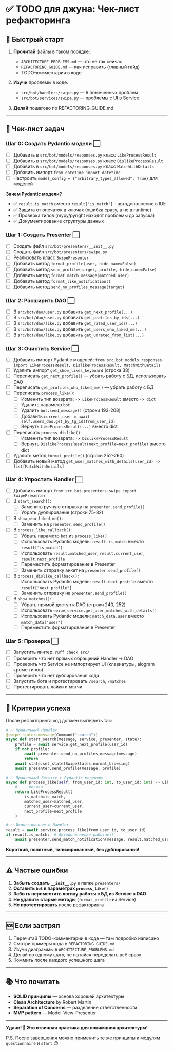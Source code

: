 # ✅ TODO для джуна: Чек-лист рефакторинга

## 🚀 Быстрый старт

1. **Прочитай** файлы в таком порядке:
   - `ARCHITECTURE_PROBLEMS.md` — что не так сейчас
   - `REFACTORING_GUIDE.md` — как исправить (главный гайд)
   - TODO-комментарии в коде

2. **Изучи** проблемы в коде:
   - `src/bot/handlers/swipe.py` — 6 помеченных проблем
   - `src/bot/services/swipe.py` — проблемы с UI в Service

3. **Делай** пошагово по REFACTORING_GUIDE.md

---

## 📝 Чек-лист задач

### Шаг 0: Создать Pydantic модели ⬜
- [ ] Добавить в `src/bot/models/responses.py` класс `LikeProcessResult`
- [ ] Добавить в `src/bot/models/responses.py` класс `DislikeProcessResult`
- [ ] Добавить в `src/bot/models/responses.py` класс `MatchWithDetails`
- [ ] Добавить импорт `from datetime import datetime`
- [ ] Настроить `model_config = {"arbitrary_types_allowed": True}` для моделей

**Зачем Pydantic модели?**
- ✅ `result.is_match` вместо `result["is_match"]` - автодополнение в IDE
- ✅ Защита от опечаток в ключах (ошибка сразу, а не в runtime)
- ✅ Проверка типов (mypy/pyright находят проблемы до запуска)
- ✅ Документирование структуры данных

### Шаг 1: Создать Presenter ⬜
- [ ] Создать файл `src/bot/presenters/__init__.py`
- [ ] Создать файл `src/bot/presenters/swipe.py`
- [ ] Реализовать класс `SwipePresenter`
- [ ] Добавить метод `format_profile(user, hide_name=False)`
- [ ] Добавить метод `send_profile(target, profile, hide_name=False)`
- [ ] Добавить метод `format_match_message(matched_user)`
- [ ] Добавить метод `format_like_notification()`
- [ ] Добавить метод `send_no_profiles_message(target)`

### Шаг 2: Расширить DAO ⬜
- [ ] В `src/bot/dao/user.py` добавить `get_next_profile(...)`
- [ ] В `src/bot/dao/user.py` добавить `get_profiles_by_ids(...)`
- [ ] В `src/bot/dao/like.py` добавить `get_rated_user_ids(...)`
- [ ] В `src/bot/dao/like.py` добавить `get_users_who_liked_me(...)`
- [ ] В `src/bot/dao/like.py` добавить `get_unrated_from_list(...)`

### Шаг 3: Очистить Service ⬜
- [ ] Добавить импорт Pydantic моделей: `from src.bot.models.responses import LikeProcessResult, DislikeProcessResult, MatchWithDetails`
- [ ] Удалить импорт `get_show_likes_keyboard` (строка 38)
- [ ] Переписать `get_next_profile()` — убрать работу с БД, использовать DAO
- [ ] Переписать `get_profiles_who_liked_me()` — убрать работу с БД
- [ ] Переписать `process_like()`:
  - [ ] Изменить тип возврата: `-> LikeProcessResult` вместо `-> dict`
  - [ ] Удалить параметр `bot`
  - [ ] Удалить `bot.send_message()` (строки 192-208)
  - [ ] Добавить `current_user = await self.users_dao.get_by_tg_id(from_user_id)`
  - [ ] Вернуть `LikeProcessResult(...)` вместо dict
- [ ] Переписать `process_dislike()`:
  - [ ] Изменить тип возврата: `-> DislikeProcessResult`
  - [ ] Вернуть `DislikeProcessResult(next_profile=next_profile)` вместо dict
- [ ] Удалить метод `format_profile()` (строки 252-260)
- [ ] Добавить новый метод `get_user_matches_with_details(user_id) -> list[MatchWithDetails]`

### Шаг 4: Упростить Handler ⬜
- [ ] Добавить импорт `from src.bot.presenters.swipe import SwipePresenter`
- [ ] В `start_search()`:
  - [ ] Заменить ручную отправку на `presenter.send_profile()`
  - [ ] Убрать дублирование (строки 75-82)
- [ ] В `show_who_liked_me()`:
  - [ ] Заменить на `presenter.send_profile()`
- [ ] В `process_like_callback()`:
  - [ ] Убрать параметр `bot` из `process_like()`
  - [ ] Использовать Pydantic модель: `result.is_match` вместо `result["is_match"]`
  - [ ] Использовать `result.matched_user`, `result.current_user`, `result.next_profile`
  - [ ] Переместить форматирование в Presenter
  - [ ] Заменить отправку анкет на `presenter.send_profile()`
- [ ] В `process_dislike_callback()`:
  - [ ] Использовать Pydantic модель: `result.next_profile` вместо `result["next_profile"]`
  - [ ] Заменить отправку на `presenter.send_profile()`
- [ ] В `show_matches()`:
  - [ ] Убрать прямой доступ к DAO (строки 240, 252)
  - [ ] Использовать `swipe_service.get_user_matches_with_details()`
  - [ ] Использовать Pydantic модели: `match_data.user` вместо `match_data["user"]`
  - [ ] Переместить форматирование в Presenter

### Шаг 5: Проверка ⬜
- [ ] Запустить линтер: `ruff check src/`
- [ ] Проверить что нет прямых обращений Handler → DAO
- [ ] Проверить что Service не импортирует UI (клавиатуры, aiogram кроме типов)
- [ ] Проверить что нет дублирования кода
- [ ] Запустить бота и протестировать `/search`, `/matches`
- [ ] Протестировать лайки и мэтчи

---

## 🎯 Критерии успеха

После рефакторинга код должен выглядеть так:

```python
# ✅ Правильный Handler
@swipe_router.message(Command("search"))
async def start_search(message, service, presenter, state):
    profile = await service.get_next_profile(user_id)
    if not profile:
        await presenter.send_no_profiles_message(message)
        return
    await state.set_state(SwipeStates.normal_browsing)
    await presenter.send_profile(message, profile)

# ✅ Правильный Service с Pydantic моделями
async def process_like(self, from_user_id: int, to_user_id: int) -> LikeProcessResult:
    # ... логика ...
    return LikeProcessResult(
        is_match=is_match,
        matched_user=matched_user,
        current_user=current_user,
        next_profile=next_profile
    )

# ✅ Использование в Handler
result = await service.process_like(from_user_id, to_user_id)
if result.is_match:  # Автодополнение работает!
    await presenter.send_match_notification(message, result.matched_user)
```

**Короткий, понятный, типизированный, без дублирования!**

---

## ⚠️ Частые ошибки

1. **Забыть создать `__init__.py`** в папке `presenters/`
2. **Оставить `bot` в параметрах `process_like()`**
3. **Забыть переместить логику работы с БД из Service в DAO**
4. **Не удалить старые методы** (`format_profile` из Service)
5. **Не протестировать** после рефакторинга

---

## 🆘 Если застрял

1. Перечитай TODO-комментарии в коде — там подробно написано
2. Смотри примеры кода в `REFACTORING_GUIDE.md`
3. Изучи диаграммы в `ARCHITECTURE_PROBLEMS.md`
4. Делай по одному шагу, не пытайся переделать всё сразу
5. Коммить после каждого успешного шага

---

## 📚 Что почитать

- **SOLID принципы** — основа хорошей архитектуры
- **Clean Architecture** by Robert Martin
- **Separation of Concerns** — разделение ответственности
- **MVP pattern** — Model-View-Presenter

---

**Удачи! 💪 Это отличная практика для понимания архитектуры!**

P.S. После завершения можно применить те же принципы к модулям `questionnaire` и `start` 😉

